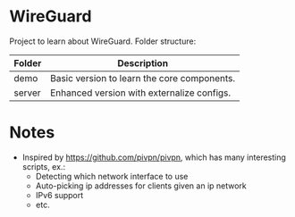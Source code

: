 # WireGuard

Project to learn about WireGuard. Folder structure:

| Folder    | Description                                 |
|-----------|---------------------------------------------|
| demo      | Basic version to learn the core components. |
| server    | Enhanced version with externalize configs.  |

# Notes

* Inspired by https://github.com/pivpn/pivpn, which has many interesting scripts, ex.:
  * Detecting which network interface to use
  * Auto-picking ip addresses for clients given an ip network
  * IPv6 support
  * etc.
